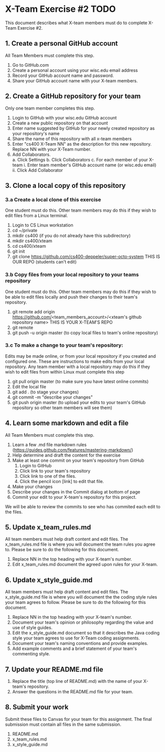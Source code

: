 # X-Team Exercise #2 TODO

This document describes what X-team members must do to complete X-Team Exercise #2.  

## 1. Create a personal GitHub account

All Team Members must complete this step.

  1. Go to GitHub.com
  2. Create a personal account using your wisc.edu email address
  3. Record your GitHub account name and password.
  4. Share your GitHub account name with your X-team members.

## 2. Create a GitHub repository for your team

Only one team member completes this step.

  1. Login to GitHub with your wisc.edu GitHub account
  2. Create a new public repository on that account
  3. Enter name suggested by GitHub for your newly created repository as your repository's name
  4. Share the name of this repository with all x-team members
  5. Enter "cs400 X-Team NN" as the description for this new repository.  Replace NN with your X-Team number.
  6. Add Collaborators.  
     a. Click Settings
     b. Click Collaborators
     c. For each member of your X-team
        i. Enter team member's GitHub account name (or wisc.edu email)
        ii. Click Add Collaborator

## 3. Clone a local copy of this repository

### 3.a Create a local clone of this exercise

One student must do this.  Other team members may do this if they wish to edit files from a Linux terminal.

   1. Login to CS Linux workstation
   2. cd ~/private
   3. mkdir cs400 (if you do not already have this subdirectory)
   4. mkdir cs400/xteam
   5. cd cs400/xteam
   6. git init
   7. git clone https://github.com/cs400-deppeler/super-octo-system   THIS IS OUR REPO (students can't edit)
   
### 3.b Copy files from your local repository to your teams repository

One student must do this.  Other team members may do this if they wish to be able to edit files locally and push their changes to their team's repository.

   1. git remote add origin https://github.com/<team_members_account>/<xteam's github repository name>   THIS IS YOUR X-TEAM'S REPO
   2. git remote
   3. git push -u origin master  (to copy local files to team's online repository)
   
### 3.c To make a change to your team's repository:

Edits may be made online, or from your local repository if you created and configured one. 
These are instructions to make edits from your local repository.
Any team member with a local repository may do this if they wish to edit files from within Linux must complete this step

   1. git pull origin master (to make sure you have latest online commits)
   2. Edit the local file
   3. git add .   (to stage your changes)
   4. git commit -m "describe your changes"
   5. git push origin master   (to upload your edits to your team's GitHub repository so other team members will see them)   

## 4. Learn some markdown and edit a file

All Team Members must complete this step.

  1. Learn a few .md file markdown rules (https://guides.github.com/features/mastering-markdown/)
  2. Help determine and draft the content for the exercise
  3. Make at least one commit on your team's repository from GitHub
     1. Login to GitHub
     2. Click link to your team's repository
     3. Click link to one of the files.
     4. Click the pencil icon [link] to edit that file.
  6. Make your changes
  7. Describe your changes in the Commit dialog at bottom of page
  8. Commit your edit to your X-team's repository for this project.

We will be able to review the commits to see who has commited each edit to the files.

## 5. Update x_team_rules.md

All team members must help draft content and edit files.  The x_team_rules.md file is where you will document the team rules you agree to.  Please be sure to do the following for this document.

1. Replace NN in the top heading with your X-team's number.
2. Edit x_team_rules.md document the agreed upon rules for your X-team.

## 6. Update x_style_guide.md

All team members must help draft content and edit files.  The x_style_guide.md file is where you will document the the coding style rules your team agrees to follow.  Please be sure to do the following for this document.

1. Replace NN in the top heading with your X-team's number.
2. Document your team's opinion or philosophy regarding the value and use of style guides.
3. Edit the x_style_guide.md document so that it describes the Java coding style your team agrees to use for X-Team coding assignments.
4. Document your team's naming conventions and provide examples.
5. Add example comments and a brief statement of your team's commenting style.

## 7. Update your README.md file

1. Replace the title (top line of README.md) with the name of your X-team's repository.
2. Answer the questions in the README.md file for your team.

## 8. Submit your work

Submit these files to Canvas for your team for this assignment.   The final submission must contain all files in the same submission.

1. README.md
2. x_team_rules.md
3. x_style_guide.md
  
  
